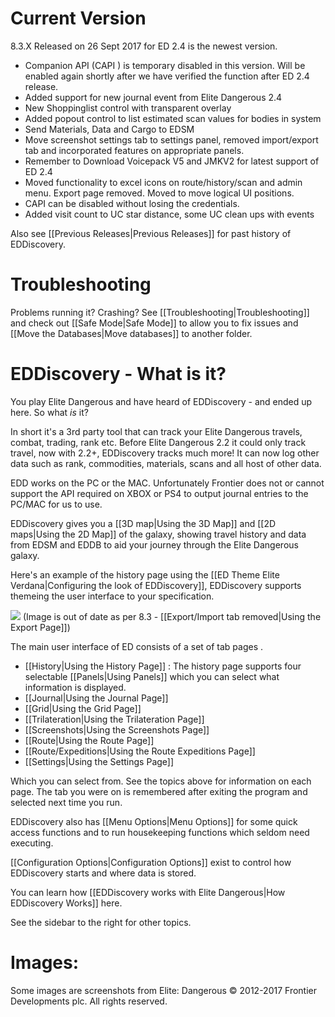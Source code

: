 # Current Version

8.3.X Released on 26 Sept 2017 for ED 2.4 is the newest version. 

* Companion API (CAPI ) is temporary disabled in this version. Will be enabled again shortly after we have verified the function after ED 2.4 release.
* Added support for new journal event from Elite Dangerous 2.4
* New Shoppinglist control with transparent overlay
* Added popout control to list estimated scan values for bodies in system
* Send Materials, Data and Cargo to EDSM
* Move screenshot settings tab to settings panel, removed import/export tab and incorporated features on appropriate panels.
* Remember to Download Voicepack V5 and JMKV2 for latest support of ED 2.4
* Moved functionality to excel icons on route/history/scan and admin menu. Export page removed. Moved to move logical UI positions.
* CAPI can be disabled without losing the credentials.
* Added visit count to UC star distance, some UC clean ups with events

Also see [[Previous Releases|Previous Releases]] for past history of EDDiscovery.

# Troubleshooting
Problems running it? Crashing? See [[Troubleshooting|Troubleshooting]] and check out [[Safe Mode|Safe Mode]] to allow you to fix issues and [[Move the Databases|Move databases]] to another folder.

# EDDiscovery - What is it?

You play Elite Dangerous and have heard of EDDiscovery - and ended up here.  So what _is_ it?  
  
In short it's a 3rd party tool that can track your Elite Dangerous travels, combat, trading, rank etc. Before Elite Dangerous 2.2 it could only track travel, now with 2.2+, EDDiscovery tracks much more! It can now log other data such as rank, commodities, materials, scans and all host of other data.

EDD works on the PC or the MAC.  Unfortunately Frontier does not or cannot support the API required on XBOX or PS4 to output journal entries to the PC/MAC for us to use.

EDDiscovery gives you a [[3D map|Using the 3D Map]] and [[2D maps|Using the 2D Map]] of the galaxy, showing travel history and data from EDSM and EDDB to aid your journey through the Elite Dangerous galaxy.

Here's an example of the history page using the [[ED Theme Elite Verdana|Configuring the look of EDDiscovery]], EDDiscovery supports themeing the user interface to your specification.

![](http://i.imgur.com/3IdAyWA.png)
(Image is out of date as per 8.3 - [[Export/Import tab removed|Using the Export Page]])

The main user interface of ED consists of a set of tab pages .

* [[History|Using the History Page]] : The history page supports four selectable [[Panels|Using Panels]] which you can select what information is displayed.
* [[Journal|Using the Journal Page]]
* [[Grid|Using the Grid Page]]
* [[Trilateration|Using the Trilateration Page]]
* [[Screenshots|Using the Screenshots Page]]
* [[Route|Using the Route Page]]
* [[Route/Expeditions|Using the Route Expeditions Page]]
* [[Settings|Using the Settings Page]]

Which you can select from. See the topics above for information on each page.  The tab you were on is remembered after exiting the program and selected next time you run.

EDDiscovery also has [[Menu Options|Menu Options]] for some quick access functions and to run housekeeping functions which seldom need executing.

[[Configuration Options|Configuration Options]] exist to control how EDDiscovery starts and where data is stored.

You can learn how [[EDDiscovery works with Elite Dangerous|How EDDiscovery Works]] here.

See the sidebar to the right for other topics.

# Images:
Some images are screenshots from Elite: Dangerous © 2012-2017 Frontier Developments plc. All rights reserved.